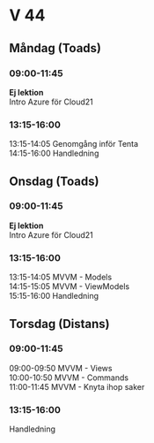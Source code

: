 # V 44
## Måndag (Toads)
### 09:00-11:45
**Ej lektion**</br>
Intro Azure för Cloud21
### 13:15-16:00
13:15-14:05 Genomgång inför Tenta </br>
14:15-16:00 Handledning 
## Onsdag (Toads)
### 09:00-11:45
**Ej lektion**</br>
Intro Azure för Cloud21
### 13:15-16:00
13:15-14:05 MVVM - Models </br>
14:15-15:05 MVVM - ViewModels <br>
15:15-16:00 Handledning
## Torsdag (Distans)
### 09:00-11:45
09:00-09:50 MVVM - Views</br>
10:00-10:50 MVVM - Commands <br>
11:00-11:45 MVVM - Knyta ihop saker
### 13:15-16:00
Handledning